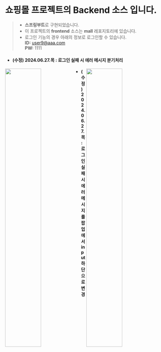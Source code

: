 # 쇼핑몰 프로젝트의 Backend 소스 입니다.
> -  **스프링부트**로 구현되었습니다. <br>
> -  이 프로젝트의 **frontend** 소스는 **mall** 레포지토리에 있습니다. <br>
> -  로그인 기능의 경우 아래의 정보로 로그인할 수 있습니다.<br>
  **ID:**   user9@aaa.com  <br>
  **PW:**   1111

+ #### (수정) 2024.06.27.목 : 로그인 실패 시 에러 메시지 분기처리
<img src="https://github.com/likeyellow/mallapi/assets/38120188/f156399a-a13d-4c53-9ca3-13b15c21b23c" width="48%" align="left">
<img src="https://github.com/likeyellow/mallapi/assets/38120188/e24c1e47-5b52-4fea-be52-ab5ea8b5de98" width="48%" align="right"> 


- #### (수정) 2024.06.27.목 : 로그인 실패 시 에러 메시지를 팝업에서 input 하단으로 변경


